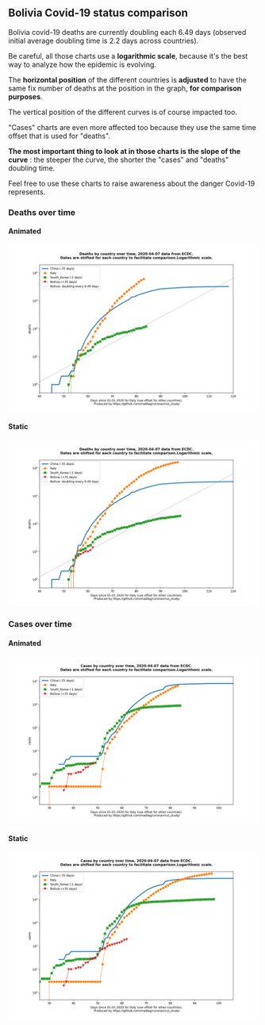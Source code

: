 ## Bolivia Covid-19 status comparison 

Bolivia covid-19 deaths are currently doubling each 6.49 days (observed initial average doubling time is 2.2 days across countries).



Be careful, all those charts use a **logarithmic scale**, because it's the best way to analyze how the epidemic is evolving.
 
The **horizontal position** of the different countries is **adjusted** to have the same fix number of deaths at the position in the graph, **for comparison purposes**.

The vertical position of the different curves is of course impacted too.

"Cases" charts are even more affected too because they use the same time offset that is used for "deaths".

**The most important thing to look at in those charts is the slope of the curve** : the steeper the curve, the shorter the "cases" and "deaths" doubling time.

Feel free to use these charts to raise awareness about the danger Covid-19 represents. 


 
### Deaths over time
 
#### Animated
![Bolivia covid-19 deaths animated chart](https://raw.githubusercontent.com/madlag/coronavirus_study/master/notebooks/graphs/2020-04-07/countries/Bolivia/2020-04-07_Bolivia_deaths.gif "Bolivia covid-19 deaths animated chart")   
 
#### Static
![Bolivia covid-19 deaths static chart](https://raw.githubusercontent.com/madlag/coronavirus_study/master/notebooks/graphs/2020-04-07/countries/Bolivia/2020-04-07_Bolivia_deaths.png "Bolivia covid-19 deaths static chart")   

 
### Cases over time
 
#### Animated
![Bolivia covid-19 cases animated chart](https://raw.githubusercontent.com/madlag/coronavirus_study/master/notebooks/graphs/2020-04-07/countries/Bolivia/2020-04-07_Bolivia_cases.gif "Bolivia covid-19 cases animated chart")   
 
#### Static
![Bolivia covid-19 cases static chart](https://raw.githubusercontent.com/madlag/coronavirus_study/master/notebooks/graphs/2020-04-07/countries/Bolivia/2020-04-07_Bolivia_cases.png "Bolivia covid-19 cases static chart")   


